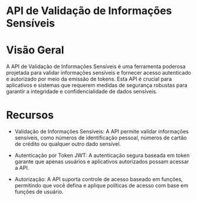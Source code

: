# API de Validação de Informações Sensíveis
# Visão Geral
A API de Validação de Informações Sensíveis é uma ferramenta poderosa projetada para validar informações sensíveis e fornecer acesso autenticado e autorizado por meio da emissão de tokens. Esta API é crucial para aplicativos e sistemas que requerem medidas de segurança robustas para garantir a integridade e confidencialidade de dados sensíveis.

# Recursos
- Validação de Informações Sensíveis: A API permite validar informações sensíveis, como números de identificação pessoal, números de cartão de crédito ou qualquer outro dado sensível.

- Autenticação por Token JWT: A autenticação segura baseada em token garante que apenas usuários e aplicativos autorizados possam acessar a API.

- Autorização: A API suporta controle de acesso baseado em funções, permitindo que você defina e aplique políticas de acesso com base em funções de usuário.
